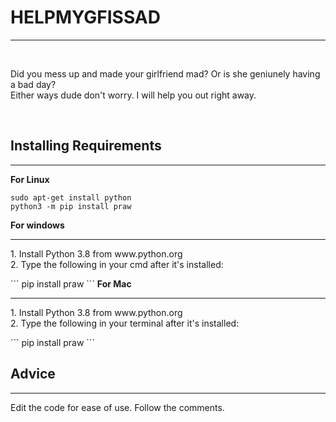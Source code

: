 <h1>HELPMYGFISSAD</h1>
<hr>
<br>
<p>Did you mess up and made your girlfriend mad? Or is she geniunely having a bad day?<br>Either ways dude
don't worry. I will help you out right away.</p>
<br>
<h2>Installing Requirements</h2>
<hr>
<b>For Linux</b>

```
sudo apt-get install python
python3 -m pip install praw
```

<b>For windows</b>
<hr>
<p>1. Install Python 3.8 from www.python.org<br>2. Type the following in your cmd after it's installed:</p>
```
pip install praw
```
<b>For Mac</b>
<hr>
<p>1. Install Python 3.8 from www.python.org<br>2. Type the following in your terminal after it's installed:</p>
```
pip install praw
```
<h2>Advice</h2>
<hr>
<p>Edit the code for ease of use. Follow the comments.</p>

